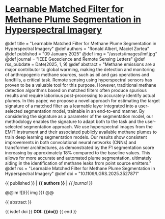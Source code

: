 # [Learnable Matched Filter for Methane Plume Segmentation in Hyperspectral Imagery](https://ieeexplore.ieee.org/abstract/document/10835132/)

@def title = "Learnable Matched Filter for Methane Plume Segmentation in Hyperspectral Imagery"
@def authors = "Ronald Albert, Maciel Zortea"
@def published = "09 January 2025"
@def img = "/assets/images/lmf.jpg"
@def journal = "IEEE Geoscience and Remote Sensing Letters"
@def rss_pubdate = Date(2025, 1, 9)
@def abstract = "Methane emissions are a major contributor to global warming, making the detection and monitoring of anthropogenic methane sources, such as oil and gas operations and landfills, a critical task. Remote sensing using hyperspectral sensors has proven to be a valuable tool for this purpose. However, traditional methane detection algorithms based on matched filters often produce spurious results and require laborious post-processing to accurately identify actual plumes. In this paper, we propose a novel approach for estimating the target signature of a matched filter as a learnable layer integrated into a user-selected segmentation model, trainable in an end-to-end manner. By considering the signature as a parameter of the segmentation model, our methodology enables the signature to adapt both to the task and the user-selected segmentation approach. We use hyperspectral images from the EMIT instrument and their associated publicly available methane plumes to train deep learning segmentation models. Our results show consistent improvements in both convolutional neural networks (CNNs) and transformer architectures, as demonstrated by the F1 segmentation score increasing by approximately 18% compared to the baseline values. This allows for more accurate and automated plume segmentation, ultimately aiding in the identification of methane leaks from point source emitters."
@def rss = "Learnable Matched Filter for Methane Plume Segmentation in Hyperspectral Imagery"
@def doi = "10.1109/LGRS.2025.3527871"

{{ published }} | **{{ authors }}** | *{{ journal }}*

@@im
![]({{ img }})
@@

{{ abstract }}

{{ isdef doi }}
**DOI: {{doi}}**
{{ end }}